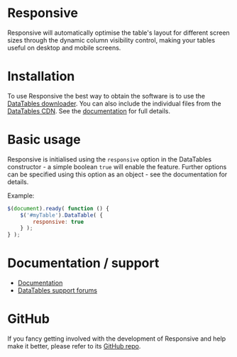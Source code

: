 # Responsive

Responsive will automatically optimise the table's layout for different screen sizes through the dynamic column
visibility control, making your tables useful on desktop and mobile screens.

# Installation

To use Responsive the best way to obtain the software is to use the [DataTables downloader](//datatables.net/download).
You can also include the individual files from the [DataTables CDN](//cdn.datatables.net). See
the [documentation](http://datatables.net/extensions/responsive/) for full details.

# Basic usage

Responsive is initialised using the `responsive` option in the DataTables constructor - a simple boolean `true` will
enable the feature. Further options can be specified using this option as an object - see the documentation for details.

Example:

```js
$(document).ready( function () {
    $('#myTable').DataTable( {
    	responsive: true
    } );
} );
```

# Documentation / support

* [Documentation](https://datatables.net/extensions/responsive/)
* [DataTables support forums](http://datatables.net/forums)

# GitHub

If you fancy getting involved with the development of Responsive and help make it better, please refer to
its [GitHub repo](https://github.com/DataTables/Responsive).


